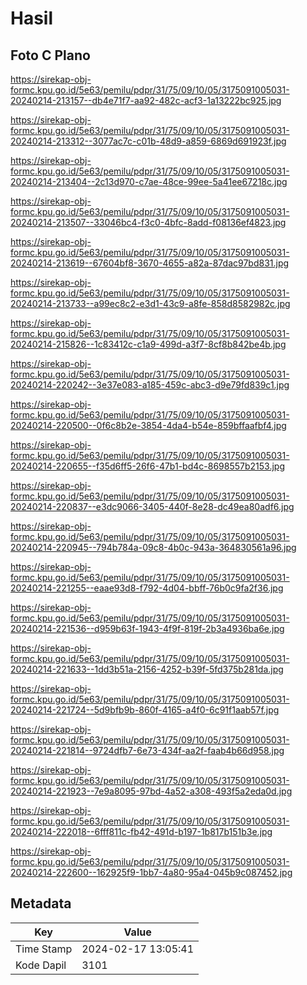 # Hasil

## Foto C Plano

https://sirekap-obj-formc.kpu.go.id/5e63/pemilu/pdpr/31/75/09/10/05/3175091005031-20240214-213157--db4e71f7-aa92-482c-acf3-1a13222bc925.jpg

https://sirekap-obj-formc.kpu.go.id/5e63/pemilu/pdpr/31/75/09/10/05/3175091005031-20240214-213312--3077ac7c-c01b-48d9-a859-6869d691923f.jpg

https://sirekap-obj-formc.kpu.go.id/5e63/pemilu/pdpr/31/75/09/10/05/3175091005031-20240214-213404--2c13d970-c7ae-48ce-99ee-5a41ee67218c.jpg

https://sirekap-obj-formc.kpu.go.id/5e63/pemilu/pdpr/31/75/09/10/05/3175091005031-20240214-213507--33046bc4-f3c0-4bfc-8add-f08136ef4823.jpg

https://sirekap-obj-formc.kpu.go.id/5e63/pemilu/pdpr/31/75/09/10/05/3175091005031-20240214-213619--67604bf8-3670-4655-a82a-87dac97bd831.jpg

https://sirekap-obj-formc.kpu.go.id/5e63/pemilu/pdpr/31/75/09/10/05/3175091005031-20240214-213733--a99ec8c2-e3d1-43c9-a8fe-858d8582982c.jpg

https://sirekap-obj-formc.kpu.go.id/5e63/pemilu/pdpr/31/75/09/10/05/3175091005031-20240214-215826--1c83412c-c1a9-499d-a3f7-8cf8b842be4b.jpg

https://sirekap-obj-formc.kpu.go.id/5e63/pemilu/pdpr/31/75/09/10/05/3175091005031-20240214-220242--3e37e083-a185-459c-abc3-d9e79fd839c1.jpg

https://sirekap-obj-formc.kpu.go.id/5e63/pemilu/pdpr/31/75/09/10/05/3175091005031-20240214-220500--0f6c8b2e-3854-4da4-b54e-859bffaafbf4.jpg

https://sirekap-obj-formc.kpu.go.id/5e63/pemilu/pdpr/31/75/09/10/05/3175091005031-20240214-220655--f35d6ff5-26f6-47b1-bd4c-8698557b2153.jpg

https://sirekap-obj-formc.kpu.go.id/5e63/pemilu/pdpr/31/75/09/10/05/3175091005031-20240214-220837--e3dc9066-3405-440f-8e28-dc49ea80adf6.jpg

https://sirekap-obj-formc.kpu.go.id/5e63/pemilu/pdpr/31/75/09/10/05/3175091005031-20240214-220945--794b784a-09c8-4b0c-943a-364830561a96.jpg

https://sirekap-obj-formc.kpu.go.id/5e63/pemilu/pdpr/31/75/09/10/05/3175091005031-20240214-221255--eaae93d8-f792-4d04-bbff-76b0c9fa2f36.jpg

https://sirekap-obj-formc.kpu.go.id/5e63/pemilu/pdpr/31/75/09/10/05/3175091005031-20240214-221536--d959b63f-1943-4f9f-819f-2b3a4936ba6e.jpg

https://sirekap-obj-formc.kpu.go.id/5e63/pemilu/pdpr/31/75/09/10/05/3175091005031-20240214-221633--1dd3b51a-2156-4252-b39f-5fd375b281da.jpg

https://sirekap-obj-formc.kpu.go.id/5e63/pemilu/pdpr/31/75/09/10/05/3175091005031-20240214-221724--5d9bfb9b-860f-4165-a4f0-6c91f1aab57f.jpg

https://sirekap-obj-formc.kpu.go.id/5e63/pemilu/pdpr/31/75/09/10/05/3175091005031-20240214-221814--9724dfb7-6e73-434f-aa2f-faab4b66d958.jpg

https://sirekap-obj-formc.kpu.go.id/5e63/pemilu/pdpr/31/75/09/10/05/3175091005031-20240214-221923--7e9a8095-97bd-4a52-a308-493f5a2eda0d.jpg

https://sirekap-obj-formc.kpu.go.id/5e63/pemilu/pdpr/31/75/09/10/05/3175091005031-20240214-222018--6fff811c-fb42-491d-b197-1b817b151b3e.jpg

https://sirekap-obj-formc.kpu.go.id/5e63/pemilu/pdpr/31/75/09/10/05/3175091005031-20240214-222600--162925f9-1bb7-4a80-95a4-045b9c087452.jpg


## Metadata

| Key        | Value               |
| ---------- | ------------------- |
| Time Stamp | 2024-02-17 13:05:41 |
| Kode Dapil | 3101                |



